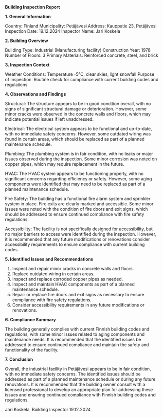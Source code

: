  **Building Inspection Report**

**1. General Information**

Country: Finland
Municipality: Petäjävesi
Address: Kauppatie 23, Petäjävesi
Inspection Date: 19.12.2024
Inspector Name: Jari Koskela

**2. Building Overview**

Building Type: Industrial (Manufacturing facility)
Construction Year: 1978
Number of Floors: 3
Primary Materials: Reinforced concrete, steel, and brick

**3. Inspection Context**

Weather Conditions: Temperature -5°C, clear skies, light snowfall
Purpose of Inspection: Routine check for compliance with current building codes and regulations

**4. Observations and Findings**

Structural: The structure appears to be in good condition overall, with no signs of significant structural damage or deterioration. However, some minor cracks were observed in the concrete walls and floors, which may indicate potential issues if left unaddressed.

Electrical: The electrical system appears to be functional and up-to-date, with no immediate safety concerns. However, some outdated wiring was found in certain areas, which should be replaced as part of a planned maintenance schedule.

Plumbing: The plumbing system is in fair condition, with no leaks or major issues observed during the inspection. Some minor corrosion was noted on copper pipes, which may require replacement in the future.

HVAC: The HVAC system appears to be functioning properly, with no significant concerns regarding efficiency or safety. However, some aging components were identified that may need to be replaced as part of a planned maintenance schedule.

Fire Safety: The building has a functional fire alarm system and sprinkler system in place. Fire exits are clearly marked and accessible. Some minor issues were noted with the condition of fire doors and exit signs, which should be addressed to ensure continued compliance with fire safety regulations.

Accessibility: The facility is not specifically designed for accessibility, but no major barriers to access were identified during the inspection. However, it is recommended that any future modifications or renovations consider accessibility requirements to ensure compliance with current building codes.

**5. Identified Issues and Recommendations**

1. Inspect and repair minor cracks in concrete walls and floors.
2. Replace outdated wiring in certain areas.
3. Inspect and replace corroded copper pipes as needed.
4. Inspect and maintain HVAC components as part of a planned maintenance schedule.
5. Repair or replace fire doors and exit signs as necessary to ensure compliance with fire safety regulations.
6. Consider accessibility requirements in any future modifications or renovations.

**6. Compliance Summary**

The building generally complies with current Finnish building codes and regulations, with some minor issues related to aging components and maintenance needs. It is recommended that the identified issues be addressed to ensure continued compliance and maintain the safety and functionality of the facility.

**7. Conclusion**

Overall, the industrial facility in Petäjävesi appears to be in fair condition, with no immediate safety concerns. The identified issues should be addressed as part of a planned maintenance schedule or during any future renovations. It is recommended that the building owner consult with a licensed professional to develop an appropriate plan for addressing these issues and ensuring continued compliance with Finnish building codes and regulations.

Jari Koskela, Building Inspector
19.12.2024